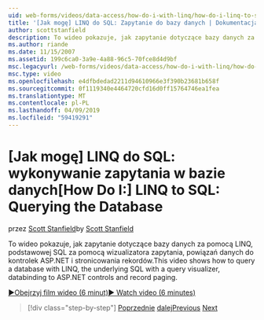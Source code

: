 ```yaml
---
uid: web-forms/videos/data-access/how-do-i-with-linq/how-do-i-linq-to-sql-querying-the-database
title: '[Jak mogę] LINQ do SQL: Zapytanie do bazy danych | Dokumentacja firmy Microsoft'
author: scottstanfield
description: To wideo pokazuje, jak zapytanie dotyczące bazy danych za pomocą LINQ, podstawowej SQL za pomocą wizualizatora zapytania, powiązań danych do kontrolek ASP.NET i stronicowania rekordów.
ms.author: riande
ms.date: 11/15/2007
ms.assetid: 199c6ca0-3a9e-4a88-96c5-70fce8d4d9bf
msc.legacyurl: /web-forms/videos/data-access/how-do-i-with-linq/how-do-i-linq-to-sql-querying-the-database
msc.type: video
ms.openlocfilehash: e4dfbdedad2211d94610966e3f390b23681b658f
ms.sourcegitcommit: 0f1119340e4464720cfd16d0ff15764746ea1fea
ms.translationtype: MT
ms.contentlocale: pl-PL
ms.lasthandoff: 04/09/2019
ms.locfileid: "59419291"
---
```

# <a name="how-do-i-linq-to-sql-querying-the-database"></a><span data-ttu-id="e44fb-103">[Jak mogę] LINQ do SQL: wykonywanie zapytania w bazie danych</span><span class="sxs-lookup"><span data-stu-id="e44fb-103">[How Do I:] LINQ to SQL: Querying the Database</span></span>

<span data-ttu-id="e44fb-104">przez [Scott Stanfield](https://github.com/scottstanfield)</span><span class="sxs-lookup"><span data-stu-id="e44fb-104">by [Scott Stanfield](https://github.com/scottstanfield)</span></span>

<span data-ttu-id="e44fb-105">To wideo pokazuje, jak zapytanie dotyczące bazy danych za pomocą LINQ, podstawowej SQL za pomocą wizualizatora zapytania, powiązań danych do kontrolek ASP.NET i stronicowania rekordów.</span><span class="sxs-lookup"><span data-stu-id="e44fb-105">This video shows how to query a database with LINQ, the underlying SQL with a query visualizer, databinding to ASP.NET controls and record paging.</span></span>

[<span data-ttu-id="e44fb-106">&#9654;Obejrzyj film wideo (6 minut)</span><span class="sxs-lookup"><span data-stu-id="e44fb-106">&#9654; Watch video (6 minutes)</span></span>](https://channel9.msdn.com/Blogs/ASP-NET-Site-Videos/how-do-i-linq-to-sql-querying-the-database)

> [!div class="step-by-step"]
> <span data-ttu-id="e44fb-107">[Poprzednie](how-do-i-linq-to-sql-data-model.md)
> [dalej](how-do-i-linq-to-sql-updating-the-database.md)</span><span class="sxs-lookup"><span data-stu-id="e44fb-107">[Previous](how-do-i-linq-to-sql-data-model.md)
[Next](how-do-i-linq-to-sql-updating-the-database.md)</span></span>
